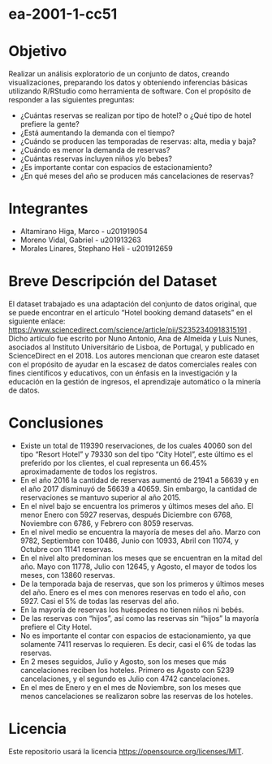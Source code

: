# ea-2001-1-cc51
# Objetivo
Realizar un análisis exploratorio de un conjunto de datos, creando visualizaciones, preparando los datos y obteniendo inferencias básicas utilizando R/RStudio como herramienta de software. Con el propósito de responder a las siguientes preguntas: 
* ¿Cuántas reservas se realizan por tipo de hotel? o ¿Qué tipo de hotel prefiere la
gente?
* ¿Está aumentando la demanda con el tiempo?
* ¿Cuándo se producen las temporadas de reservas: alta, media y baja?
* ¿Cuándo es menor la demanda de reservas?
* ¿Cuántas reservas incluyen niños y/o bebes?
* ¿Es importante contar con espacios de estacionamiento?
* ¿En qué meses del año se producen más cancelaciones de reservas?
# Integrantes
* Altamirano Higa, Marco - u201919054
* Moreno Vidal, Gabriel - u201913263
* Morales Linares, Stephano Heli - u201912659

# Breve Descripción del Dataset
El dataset trabajado es una adaptación del conjunto de datos original, que se puede encontrar en el artículo “Hotel booking demand datasets” en el siguiente enlace: https://www.sciencedirect.com/science/article/pii/S2352340918315191 .
Dicho artículo fue escrito por Nuno Antonio, Ana de Almeida y  Luis Nunes, asociados al Instituto Universitário de Lisboa, de Portugal, y publicado en ScienceDirect en el 2018. Los autores mencionan que crearon este dataset con el propósito de ayudar en la escasez de datos comerciales reales con fines científicos y educativos, con un énfasis en la investigación y la educación en la gestión de ingresos, el aprendizaje automático o la minería de datos.

# Conclusiones
* Existe un total de 119390 reservaciones, de los cuales 40060 son del tipo “Resort Hotel” y 79330 son del tipo “City Hotel”, este último es el preferido por los clientes, el cual representa un 66.45% aproximadamente de todos los registros.
* En el año 2016 la cantidad de reservas aumentó de 21941 a 56639 y en el año 2017 disminuyó de 56639 a 40659. Sin embargo, la cantidad de reservaciones se mantuvo superior al año 2015.
* En el nivel bajo se encuentra los primeros y últimos meses del año. El menor Enero con 5927 reservas, después Diciembre con 6768, Noviembre con 6786, y Febrero con 8059 reservas.
* En el nivel medio se encuentra la mayoría de meses del año. Marzo con 9782, Septiembre con 10486, Junio con 10933, Abril con 11074, y Octubre con 11141 reservas.
* En el nivel alto predominan los meses que se encuentran en la mitad del año. Mayo con 11778, Julio con 12645, y Agosto, el mayor de todos los meses, con 13860 reservas.
* De la temporada baja de reservas, que son los primeros y últimos meses del año. Enero es el mes con menores reservas en todo el año, con 5927. Casi el 5% de todas las reservas del año.
* En la mayoría de reservas los huéspedes no tienen niños ni bebés.
* De las reservas con “hijos”, así como las reservas sin “hijos” la mayoría prefiere el City Hotel. 
* No es importante el contar con espacios de estacionamiento, ya que solamente 7411 reservas lo requieren. Es decir, casi el 6% de todas las reservas.
* En 2 meses seguidos, Julio y Agosto, son los meses que más cancelaciones reciben los hoteles. Primero es Agosto con 5239 cancelaciones, y el segundo es Julio con 4742 cancelaciones.
* En el mes de Enero y en el mes de Noviembre, son los meses que menos cancelaciones se realizaron sobre las reservas de los hoteles.

# Licencia
Este repositorio usará la licencia https://opensource.org/licenses/MIT.
